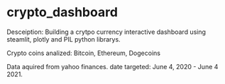 # crypto_dashboard

Desceiption: Building a crytpo currency interactive dashboard using steamlit, plotly and PIL python librarys.

Crypto coins analized: Bitcoin, Ethereum, Dogecoins

Data aquired from yahoo finances.
date targeted: June 4, 2020 - June 4 2021.

